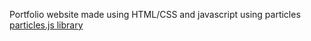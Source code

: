 Portfolio website made using HTML/CSS and javascript using particles [particles.js library](https://github.com/VincentGarreau/particles.js)
